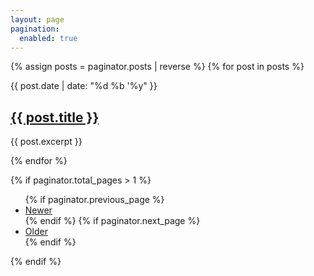```yaml
---
layout: page
pagination:
  enabled: true
---
```


{% assign posts = paginator.posts | reverse %}
{% for post in posts %}
<article class="post">
  <p class="post-date">{{ post.date | date: "%d %b '%y" }}</p>
  <h2><a href="{{ site.baseurl }}{{ post.url }}">{{ post.title }}</a></h2>
  <p>{{ post.excerpt }}</p>
</article>
{% endfor %}

{% if paginator.total_pages > 1 %}
<ul>
  {% if paginator.previous_page %}
  <li>
    <a href="{{ paginator.previous_page_path | prepend: site.baseurl }}">Newer</a>
  </li>
  {% endif %}
  {% if paginator.next_page %}
  <li>
    <a href="{{ paginator.next_page_path | prepend: site.baseurl }}">Older</a>
  </li>
  {% endif %}
</ul>
{% endif %}
